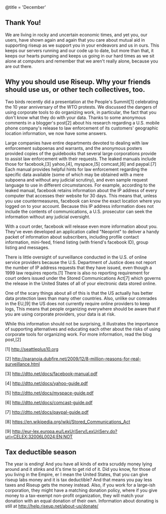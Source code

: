 @title = 'December'

## Thank You!

We are living in rocky and uncertain economic times, and yet you, our users, have shown again and again that you care about mutual aid in supporting riseup as we support you in your endeavors and us in ours. This keeps our servers running and our code up to date, but more than that, it keeps our hearts pumping and keeps us going in our hard times as we sit alone at computers and remember that we aren't really alone, because you are out there.

## Why you should use Riseup. Why your friends should use us, or other tech collectives, too.

Two birds recently did a presentation at the People's Summit[1] celebrating the 10 year anniversary of the WTO protests. We discussed the dangers of using corporate tools to do organizing work, in particular, the fact that you don't know what they do with your data. Thanks to some anonymous comments in a blogger's post[2] about his research regarding a U.S. mobile phone company's release to law enforcement of its customers' geographic location information, we now have some answers.

Large companies have entire departments devoted to dealing with law enforcement subpoenas and warrants, and the anonymous posters provided copies of the guidebooks that several large corporations provide to assist law enforcement with their requests. The leaked manuals include those for facebook,[3] yahoo,[4], myspace,[5] comcast,[6] and paypal.[7] Each manual provides helpful hints for law enforcement regarding the specific data available (some of which may be obtained with a mere subpoena and without any judicial scrutiny), and even sample request language to use in different circumstances. For example, according to the leaked manual, facebook retains information about the IP address of every computer that accesses their website for 30 days. This means that, unless you use countermeasures, facebook can know the exact location where you logged on to your account. Because this IP address information does not include the contents of communications, a U.S. prosecutor can seek the information without any judicial oversight.

With a court order, facebook will release even more information about you. They've even developed an application called "Neoprint" to deliver a handy packet of information about subscribers, including profile contact information, mini-feed, friend listing (with friend's facebook ID), group listing and messages.

There is little oversight of surveillance conducted in the U.S. of online service providers because the U.S. Department of Justice does not report the number of IP address requests that they have issued, even though a 1999 law requires reports.[1] There is also no reporting requirement for court orders issued under the Stored Communications Act[7] which governs the release in the United States of all of your electronic data stored online.

One of the scary things about all of this is that the US actually has better data protection laws than many other countries. Also, unlike our comrades in the EU,[9] the US does not currently require online providers to keep logs, This means that people organizing everywhere should be aware that if you are using corporate providers, your data is at risk.

While this information should not be surprising, it illustrates the importance of supporting alternatives and educating each other about the risks of using corporate tools for organizing work. For more information, read the blog post,[2]

[1] http://seattleplus10.org

[2] http://paranoia.dubfire.net/2009/12/8-million-reasons-for-real-surveillance.html

[3] http://dtto.net/docs/facebook-manual.pdf

[4] http://dtto.net/docs/yahoo-guide.pdf

[5] http://dtto.net/docs/myspace-guide.pdf

[6] http://dtto.net/docs/comcast-guide.pdf

[7] http://dtto.net/docs/paypal-guide.pdf

[8] https://en.wikipedia.org/wiki/Stored_Communications_Act

[9] http://eur-lex.europa.eu/LexUriServ/LexUriServ.do?uri=CELEX:32006L0024:EN:NOT

## Tax deductible season

The year is ending! And you have all kinds of extra scruddy money lying around and it stinks and it's time to get rid of it. Did you know, for those of you living in the Empire, er I mean the United States, that you can give riseup labs money and it is tax deductible? And that means you pay less taxes and Riseup gets the money instead. Also, if you work for a large-ish corporation, they might have a matching donation policy, where if you give money to a tax-exempt non-profit organization, they will match your donation with an equal donation of their own. Information about donating is still at http://help.riseup.net/about-us/donate/
